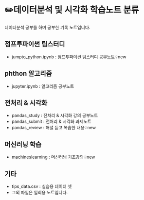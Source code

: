 # ✏️데이터분석 및 시각화 학습노트 분류
데이터분석 공부를 하며 공부한 기록 노트입니다.

## 점프투파이썬 팀스터디
- jumpto_python.ipynb : 점프투파이썬 팀스터디 공부노트💡new

## phthon 알고리즘
- jupyter.ipynb : 알고리즘 공부노트

## 전처리 & 시각화
- pandas_study : 전처리 & 시각화 강의 공부노트
- pandas_submit : 전처리 & 시각화 과제노트
- pandas_review : 해설 듣고 복습한 내용💡new

## 머신러닝 학습
- machineslearning : 머신러닝 기초강의💡new

## 기타
- tips_data.csv : 실습용 데이터 셋
- 그외 파일은 일회용 노트입니다.